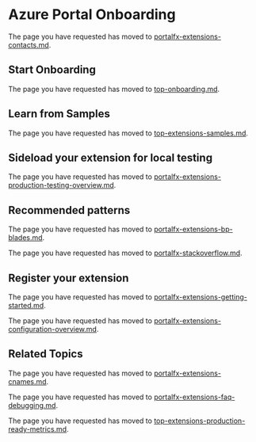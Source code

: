 # Azure Portal Onboarding

  The page you have requested has moved to [portalfx-extensions-contacts.md](portalfx-extensions-contacts.md).

## Start Onboarding

The page you have requested has moved to [top-onboarding.md](top-onboarding.md).

## Learn from Samples

 The page you have requested has moved to [top-extensions-samples.md](top-extensions-samples.md).

## Sideload your extension for local testing

The page you have requested has moved to [portalfx-extensions-production-testing-overview.md](portalfx-extensions-production-testing-overview.md).

## Recommended patterns

The page you have requested has moved to  [portalfx-extensions-bp-blades.md](portalfx-extensions-bp-blades.md).

The page you have requested has moved to [portalfx-stackoverflow.md](portalfx-stackoverflow.md).

## Register your extension

The page you have requested has moved to [portalfx-extensions-getting-started.md](portalfx-extensions-getting-started.md).

The page you have requested has moved to [portalfx-extensions-configuration-overview.md](portalfx-extensions-configuration-overview.md).

## Related Topics

The page you have requested has moved to [portalfx-extensions-cnames.md](portalfx-extensions-cnames.md).

The page you have requested has moved to [portalfx-extensions-faq-debugging.md](portalfx-extensions-faq-debugging.md).

The page you have requested has moved to [top-extensions-production-ready-metrics.md](top-extensions-production-ready-metrics.md).